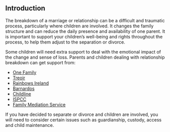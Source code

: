 ##  Introduction

The breakdown of a marriage or relationship can be a difficult and traumatic
process, particularly where children are involved. It changes the family
structure and can reduce the daily presence and availability of one parent. It
is important to support your children’s well-being and rights throughout the
process, to help them adjust to the separation or divorce.

Some children will need extra support to deal with the emotional impact of the
change and sense of loss. Parents and children dealing with relationship
breakdown can get support from:

  * [ One Family ](https://onefamily.ie/)
  * [ Treoir ](https://www.treoir.ie/)
  * [ Rainbows Ireland ](https://www.rainbowsireland.ie/)
  * [ Barnardos ](https://www.barnardos.ie/)
  * [ Childline ](https://www.childline.ie/)
  * [ ISPCC ](https://www.ispcc.ie/)
  * [ Family Mediation Service ](https://www.legalaidboard.ie/en/our-services/family-mediation/)

If you have decided to separate or divorce and children are involved, you will
need to consider certain issues such as guardianship, custody, access and
child maintenance.
